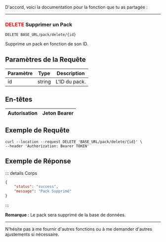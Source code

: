 D'accord, voici la documentation pour la fonction que tu as partagée :

---

### <span style="color:red">DELETE</span> Supprimer un Pack

```plaintext
DELETE BASE_URL/pack/delete/{id}
```

Supprime un pack en fonction de son ID.

## Paramètres de la Requête

| Paramètre | Type   | Description         |
| --------- | ------ | ------------------- |
| id        | string | L'ID du pack.       |

## En-têtes

| Autorisation | Jeton Bearer |
| ------------- | ----------- |

## Exemple de Requête

```curl
curl --location --request DELETE 'BASE_URL/pack/delete/{id}' \
--header 'Authorization: Bearer TOKEN'
```

## Exemple de Réponse

::: details Corps

```json
{
    "status": "success",
    "message": "Pack Supprimé"
}
```

:::

**Remarque :** Le pack sera supprimé de la base de données.

---

N'hésite pas à me fournir d'autres fonctions ou à me demander d'autres ajustements si nécessaire.